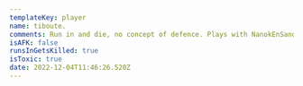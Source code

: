 ```yaml
---
templateKey: player
name: tiboute.
comments: Run in and die, no concept of defence. Plays with NanokEnSandales
isAFK: false
runsInGetsKilled: true
isToxic: true
date: 2022-12-04T11:46:26.520Z
---
```

